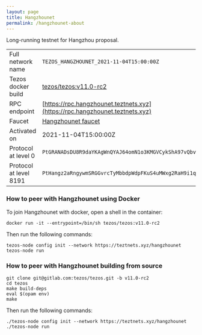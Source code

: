```yaml
---
layout: page
title: Hangzhounet
permalink: /hangzhounet-about
---
```


Long-running testnet for Hangzhou proposal.

| | |
|-------|---------------------|
| Full network name | `TEZOS_HANGZHOUNET_2021-11-04T15:00:00Z` |
| Tezos docker build | [tezos/tezos:v11.0-rc2](https://hub.docker.com/r/tezos/tezos/tags?page=1&ordering=last_updated&name=v11.0-rc2) |
| RPC endpoint | [https://rpc.hangzhounet.teztnets.xyz](https://rpc.hangzhounet.teztnets.xyz) |
| Faucet | [Hangzhounet faucet](https://faucet.hangzhounet.teztnets.xyz) |
| Activated on | 2021-11-04T15:00:00Z |
| Protocol at level 0 |  `PtGRANADsDU8R9daYKAgWnQYAJ64omN1o3KMGVCykShA97vQbvV` |
| Protocol at level 8191 |  `PtHangz2aRngywmSRGGvrcTyMbbdpWdpFKuS4uMWxg2RaH9i1qx` |


### How to peer with Hangzhounet using Docker

To join Hangzhounet with docker, open a shell in the container:

```
docker run -it --entrypoint=/bin/sh tezos/tezos:v11.0-rc2
```

Then run the following commands:

```
tezos-node config init --network https://teztnets.xyz/hangzhounet
tezos-node run
```

### How to peer with Hangzhounet building from source

```
git clone git@gitlab.com:tezos/tezos.git -b v11.0-rc2
cd tezos
make build-deps
eval $(opam env)
make
```

Then run the following commands:

```
./tezos-node config init --network https://teztnets.xyz/hangzhounet
./tezos-node run
```

